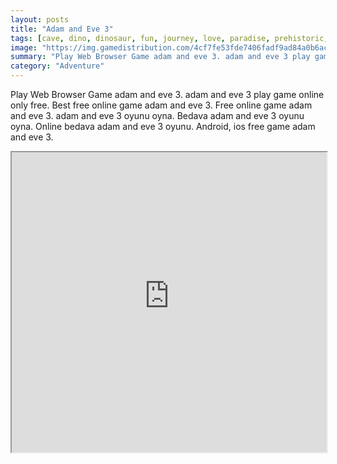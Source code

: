 ```yaml
---
layout: posts
title: "Adam and Eve 3"
tags: [cave, dino, dinosaur, fun, journey, love, paradise, prehistoric, adam, eden, eve, free, online, games, oyna, game, free, games, play, play, games]
image: "https://img.gamedistribution.com/4cf7fe53fde7406fadf9ad84a0b6ac59.jpg"
summary: "Play Web Browser Game adam and eve 3. adam and eve 3 play game online only free. Best free online game adam and eve 3. Free online game adam and eve 3. adam and eve 3 oyunu oyna. Bedava adam and eve 3 oyunu oyna. Online bedava adam and eve 3 oyunu. Android, ios free game adam and eve 3."
category: "Adventure"
---
```


Play Web Browser Game adam and eve 3. adam and eve 3 play game online only free. Best free online game adam and eve 3. Free online game adam and eve 3. adam and eve 3 oyunu oyna. Bedava adam and eve 3 oyunu oyna. Online bedava adam and eve 3 oyunu. Android, ios free game adam and eve 3.

<iframe width="100%" height="480px;" src="https://html5.gamedistribution.com/4cf7fe53fde7406fadf9ad84a0b6ac59/"></iframe>